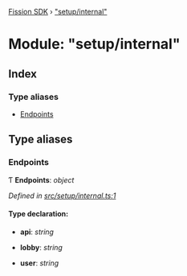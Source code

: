 [Fission SDK](../README.md) › ["setup/internal"](_setup_internal_.md)

# Module: "setup/internal"

## Index

### Type aliases

* [Endpoints](_setup_internal_.md#endpoints)

## Type aliases

###  Endpoints

Ƭ **Endpoints**: *object*

*Defined in [src/setup/internal.ts:1](https://github.com/fission-suite/webnative/blob/74901c2/src/setup/internal.ts#L1)*

#### Type declaration:

* **api**: *string*

* **lobby**: *string*

* **user**: *string*
